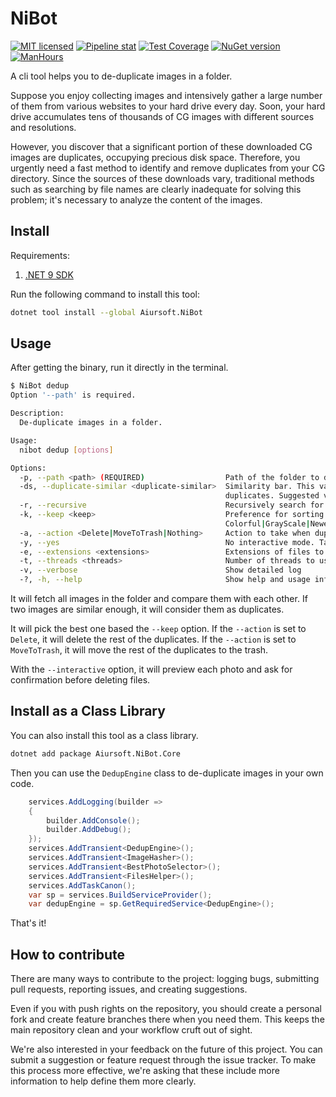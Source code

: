 # NiBot

[![MIT licensed](https://img.shields.io/badge/license-MIT-blue.svg)](https://gitlab.aiursoft.cn/aiursoft/NiBot/-/blob/master/LICENSE)
[![Pipeline stat](https://gitlab.aiursoft.cn/aiursoft/NiBot/badges/master/pipeline.svg)](https://gitlab.aiursoft.cn/aiursoft/NiBot/-/pipelines)
[![Test Coverage](https://gitlab.aiursoft.cn/aiursoft/NiBot/badges/master/coverage.svg)](https://gitlab.aiursoft.cn/aiursoft/NiBot/-/pipelines)
[![NuGet version](https://img.shields.io/nuget/v/Aiursoft.NiBot.svg)](https://www.nuget.org/packages/Aiursoft.NiBot/)
[![ManHours](https://manhours.aiursoft.cn/r/gitlab.aiursoft.cn/aiursoft/nibot.svg)](https://gitlab.aiursoft.cn/aiursoft/nibot/-/commits/master?ref_type=heads)

A cli tool helps you to de-duplicate images in a folder.

Suppose you enjoy collecting images and intensively gather a large number of them from various websites to your hard drive every day. Soon, your hard drive accumulates tens of thousands of CG images with different sources and resolutions.

However, you discover that a significant portion of these downloaded CG images are duplicates, occupying precious disk space. Therefore, you urgently need a fast method to identify and remove duplicates from your CG directory. Since the sources of these downloads vary, traditional methods such as searching by file names are clearly inadequate for solving this problem; it's necessary to analyze the content of the images.

## Install

Requirements:

1. [.NET 9 SDK](http://dot.net/)

Run the following command to install this tool:

```bash
dotnet tool install --global Aiursoft.NiBot
```

## Usage

After getting the binary, run it directly in the terminal.

```bash
$ NiBot dedup
Option '--path' is required.

Description:
  De-duplicate images in a folder.

Usage:
  nibot dedup [options]

Options:
  -p, --path <path> (REQUIRED)                  Path of the folder to dedup.
  -ds, --duplicate-similar <duplicate-similar>  Similarity bar. This value means two image are considered as duplicates if their similarity is greater than it. Setting too small may cause different images to be considered as 
                                                duplicates. Suggested values: [96-100] [default: 96]
  -r, --recursive                               Recursively search for similar images in subdirectories. [default: False]
  -k, --keep <keep>                             Preference for sorting images by quality to determine which to keep when duplicates are found. Available options: 
                                                Colorful|GrayScale|Newest|Oldest|Smallest|Largest|HighestResolution|LowestResolution. [default: Colorful|HighestResolution|Largest|Newest]
  -a, --action <Delete|MoveToTrash|Nothing>     Action to take when duplicates are found. Available options: Nothing, Delete, MoveToTrash. [default: MoveToTrash]
  -y, --yes                                     No interactive mode. Taking action without asking for confirmation. [default: False]
  -e, --extensions <extensions>                 Extensions of files to dedup. [default: jpg|jpeg|png|jfif]
  -t, --threads <threads>                       Number of threads to use for image indexing. Default is 32. [default: 32]
  -v, --verbose                                 Show detailed log
  -?, -h, --help                                Show help and usage information
```

It will fetch all images in the folder and compare them with each other. If two images are similar enough, it will consider them as duplicates. 

It will pick the best one based the `--keep` option. If the `--action` is set to `Delete`, it will delete the rest of the duplicates. If the `--action` is set to `MoveToTrash`, it will move the rest of the duplicates to the trash.

With the `--interactive` option, it will preview each photo and ask for confirmation before deleting files.

## Install as a Class Library

You can also install this tool as a class library. 

```bash
dotnet add package Aiursoft.NiBot.Core
```

Then you can use the `DedupEngine` class to de-duplicate images in your own code.

```csharp
    services.AddLogging(builder =>
    {
        builder.AddConsole();
        builder.AddDebug();
    });
    services.AddTransient<DedupEngine>();
    services.AddTransient<ImageHasher>();
    services.AddTransient<BestPhotoSelector>();
    services.AddTransient<FilesHelper>();
    services.AddTaskCanon();
    var sp = services.BuildServiceProvider();
    var dedupEngine = sp.GetRequiredService<DedupEngine>();
```

That's it!

## How to contribute

There are many ways to contribute to the project: logging bugs, submitting pull requests, reporting issues, and creating suggestions.

Even if you with push rights on the repository, you should create a personal fork and create feature branches there when you need them. This keeps the main repository clean and your workflow cruft out of sight.

We're also interested in your feedback on the future of this project. You can submit a suggestion or feature request through the issue tracker. To make this process more effective, we're asking that these include more information to help define them more clearly.
